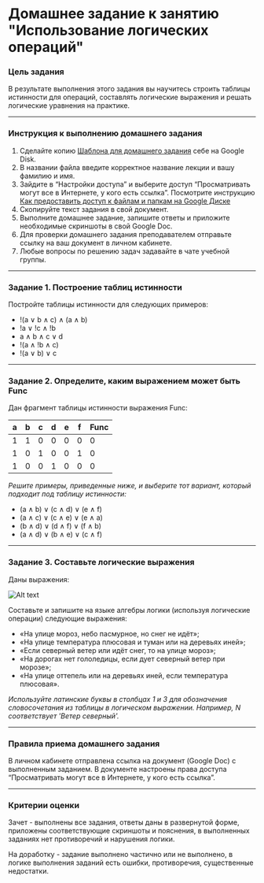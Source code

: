 # Домашнее задание к занятию "Использование логических операций"

### Цель задания

В результате выполнения этого задания вы научитесь строить таблицы истинности для операций, составлять логические выражения и решать логические уравнения на практике.

------

### Инструкция к выполнению домашнего задания

1. Сделайте копию [Шаблона для домашнего задания](https://docs.google.com/document/d/1LBEUYFhHvZxNWYwkVH5jlQtA9AYNKfJadKhk_WJkPYU/edit?usp=sharing) себе на Google Disk.
2. В названии файла введите корректное название лекции и вашу фамилию и имя.
3. Зайдите в “Настройки доступа” и выберите доступ “Просматривать могут все в Интернете, у кого есть ссылка”.
Посмотрите инструкцию [Как предоставить доступ к файлам и папкам на Google Диске](https://support.google.com/docs/answer/2494822?hl=ru&co=GENIE.Platform%3DDesktop)
5. Скопируйте текст задания в свой документ.
6. Выполните домашнее задание, запишите ответы и приложите необходимые скриншоты в свой Google Doc.
7. Для проверки домашнего задания преподавателем отправьте ссылку на ваш документ в личном кабинете.
8. Любые вопросы по решению задач задавайте в чате учебной группы.

------

### Задание 1. Построение таблиц истинности

Постройте таблицы истинности для следующих примеров:

- !(a ∨ b ∧ с) ∧ (a ∧ b)
- !a ∨ !c ∧ !b
- a ∧ b ∧ c ∨ d
- !(a ∧ !b ∧ c)
- !(a ∨ b) ∨ c

------

### Задание 2. Определите, каким выражением может быть Func

Дан фрагмент таблицы истинности выражения Func:

a|b|c|d|e|f|Func
-|-|-|-|-|-|----
1|1 | 0 | 0 | 0 | 0 | 0
1|0 | 1 | 0 | 0 | 1 | 0
1|0 | 0 | 1 | 0 | 0 | 0

*Решите примеры, приведенные ниже, и выберите тот вариант, который подходит под таблицу истинности:*

- (a ∧ b) ∨ (c ∧ d) ∨ (e ∧ f)
- (a ∧ c) ∨ (c ∧ e) ∨ (e ∧ a)
- (b ∧ d) ∨ (d ∧ f) ∨ (f ∧ b)
- (a ∧ d) ∨ (b ∧ e) ∨ (c ∧ f)

------
### Задание 3. Составьте логические выражения

Даны выражения:

![Alt text](https://github.com/netology-code/balgo-homeworks/blob/main/2/Example2.png "Optional title")

 
Составьте и запишите на языке алгебры логики (используя логические операции) следующие выражения:
- «На улице мороз, небо пасмурное, но снег не идёт»;
- «На улице температура плюсовая и туман или на деревьях иней»;
- «Если северный ветер или идёт снег, то на улице мороз»;
- «На дорогах нет гололедицы, если дует северный ветер при морозе»;
- «На улице оттепель или на деревьях иней, если температура плюсовая».

*Используйте латинские буквы в столбцах 1 и 3 для обозначения словосочетания из таблицы в логическом выражении. 
Например, N соответствует 'Ветер северный'.* 

------

### Правила приема домашнего задания

В личном кабинете отправлена ссылка на документ (Google Doc) с выполненным заданием. В документе настроены права доступа “Просматривать могут все в Интернете, у кого есть ссылка”.

---

### Критерии оценки

Зачет - выполнены все задания, ответы даны в развернутой форме, приложены соответствующие скриншоты и пояснения, в выполненных заданиях нет противоречий и нарушения логики.

На доработку - задание выполнено частично или не выполнено, в логике выполнения заданий есть ошибки, противоречия, существенные недостатки.

